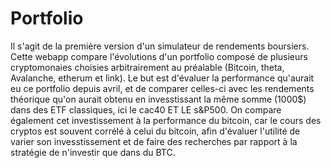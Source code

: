 # Portfolio
Il s'agit de la première version d'un simulateur de rendements boursiers. Cette webapp compare l'évolutions d'un portfolio 
composé de plusieurs cryptomonaies choisies arbitrairement au préalable (Bitcoin, theta, Avalanche, etherum et link).
Le but est d'évaluer la performance qu'aurait eu ce portfolio depuis avril, et de comparer celles-ci avec les rendements
théorique qu'on aurait obtenu en invesstissant la même somme (1000$) dans des ETF classiques, ici le cac40 ET LE s&P500. 
On compare également cet investissement à la performance du bitcoin, car le cours des cryptos est souvent corrélé à celui du bitcoin,
afin d'évaluer l'utilité de varier son invesstissement et de faire des recherches par rapport à la stratégie de n'investir que dans du BTC.
